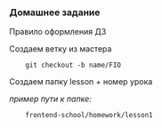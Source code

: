 ### Домашнее задание

Правило оформления ДЗ

Создаем ветку из мастера
```
    git checkout -b name/FIO 
```

Создаем папку lesson + номер урока
 
 _пример пути к папке:_
```
    frontend-school/homework/lesson1 
```
